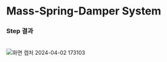 # Mass-Spring-Damper System

###  Step 결과 <br><br>

![화면 캡처 2024-04-02 173103](https://github.com/lko9911/Matlab/assets/160494158/c3e9af8f-297f-43c2-a9e1-ab0bd01d00e5)
